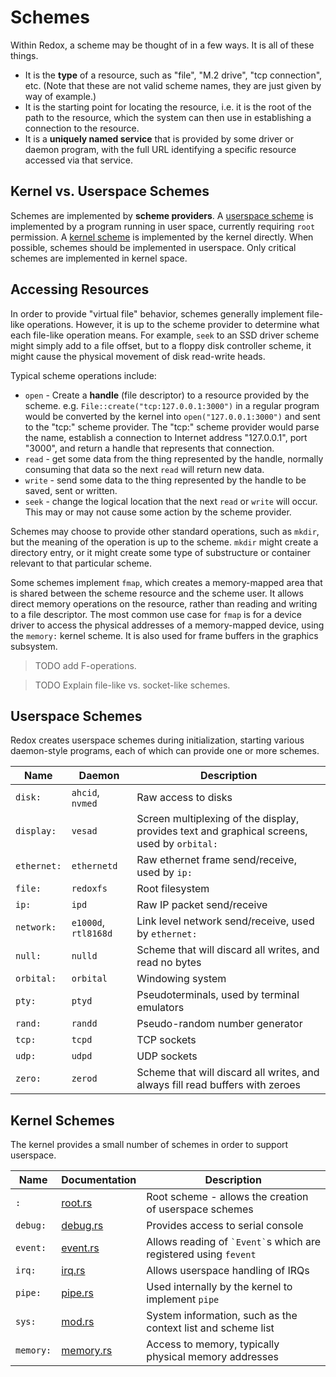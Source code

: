 # Schemes

Within Redox, a scheme may be thought of in a few ways. It is all of these things.

- It is the **type** of a resource, such as "file", "M.2 drive", "tcp connection", etc. (Note that these are not valid scheme names, they are just given by way of example.)
- It is the starting point for locating the resource, i.e. it is the root of the path to the resource, which the system can then use in establishing a connection to the resource.
- It is a **uniquely named service** that is provided by some driver or daemon program, with the full URL identifying a specific resource accessed via that service.

## Kernel vs. Userspace Schemes

Schemes are implemented by **scheme providers**. A [userspace scheme](#userspace-schemes) is implemented by a program running in user space, currently requiring `root` permission. A [kernel scheme](#kernel-schemes) is implemented by the kernel directly. When possible, schemes should be implemented in userspace. Only critical schemes are implemented in kernel space.

## Accessing Resources

In order to provide "virtual file" behavior, schemes generally implement file-like operations. However, it is up to the scheme provider to determine what each file-like operation means. For example, `seek` to an SSD driver scheme might simply add to a file offset, but to a floppy disk controller scheme, it might cause the physical movement of disk read-write heads.

Typical scheme operations include:

- `open` - Create a **handle** (file descriptor) to a resource provided by the scheme. e.g. `File::create("tcp:127.0.0.1:3000")` in a regular program would be converted by the kernel into `open("127.0.0.1:3000")` and sent to the "tcp:" scheme provider. The "tcp:" scheme provider would parse the name, establish a connection to Internet address "127.0.0.1", port "3000", and return a handle that represents that connection.
- `read` - get some data from the thing represented by the handle, normally consuming that data so the next `read` will return new data.
- `write` - send some data to the thing represented by the handle to be saved, sent or written.
- `seek` - change the logical location that the next `read` or `write` will occur. This may or may not cause some action by the scheme provider.

Schemes may choose to provide other standard operations, such as `mkdir`, but the meaning of the operation is up to the scheme. `mkdir` might create a directory entry, or it might create some type of substructure or container relevant to that particular scheme.

Some schemes implement `fmap`, which creates a memory-mapped area that is shared between the scheme resource and the scheme user. It allows direct memory operations on the resource, rather than reading and writing to a file descriptor. The most common use case for `fmap` is for a device driver to access the physical addresses of a memory-mapped device, using the `memory:` kernel scheme. It is also used for frame buffers in the graphics subsystem.

> TODO add F-operations.

> TODO Explain file-like vs. socket-like schemes.

## Userspace Schemes

Redox creates userspace schemes during initialization, starting various daemon-style programs, each of which can provide one or more schemes.

| **Name** | **Daemon** | **Description** |
|----------|------------|-----------------|
| `disk:` | `ahcid`, `nvmed` | Raw access to disks |
| `display:` | `vesad` | Screen multiplexing of the display, provides text and graphical screens, used by `orbital:` |
| `ethernet:` | `ethernetd` | Raw ethernet frame send/receive, used by `ip:` |
| `file:` | `redoxfs` | Root filesystem |
| `ip:` | `ipd` | Raw IP packet send/receive |
| `network:` | `e1000d`, `rtl8168d` | Link level network send/receive, used by `ethernet:` |
| `null:` | `nulld` | Scheme that will discard all writes, and read no bytes |
| `orbital:` | `orbital` | Windowing system |
| `pty:` | `ptyd` | Pseudoterminals, used by terminal emulators |
| `rand:` | `randd` | Pseudo-random number generator |
| `tcp:` | `tcpd` | TCP sockets |
| `udp:` | `udpd` | UDP sockets |
| `zero:` | `zerod` | Scheme that will discard all writes, and always fill read buffers with zeroes |

## Kernel Schemes

The kernel provides a small number of schemes in order to support userspace.

| **Name** | **Documentation** | **Description** |
|----------|-------------------|-----------------|
| `:` | [root.rs](https://gitlab.redox-os.org/redox-os/kernel/-/blob/master/src/scheme/root.rs) | Root scheme - allows the creation of userspace schemes |
| `debug:` | [debug.rs](https://gitlab.redox-os.org/redox-os/kernel/-/blob/master/src/scheme/debug.rs) | Provides access to serial console
| `event:` | [event.rs](https://gitlab.redox-os.org/redox-os/kernel/-/blob/master/src/scheme/event.rs) | Allows reading of `` `Event` ``s which are registered using `fevent` |
| `irq:` | [irq.rs](https://gitlab.redox-os.org/redox-os/kernel/-/blob/master/src/scheme/irq.rs) | Allows userspace handling of IRQs |
| `pipe:` | [pipe.rs](https://gitlab.redox-os.org/redox-os/kernel/-/blob/master/src/scheme/pipe.rs) | Used internally by the kernel to implement `pipe` |
| `sys:` | [mod.rs](https://gitlab.redox-os.org/redox-os/kernel/-/blob/master/src/scheme/sys/mod.rs) | System information, such as the context list and scheme list |
| `memory:` | [memory.rs](https://gitlab.redox-os.org/redox-os/kernel/-/blob/master/src/scheme/memory.rs) | Access to memory, typically physical memory addresses |

